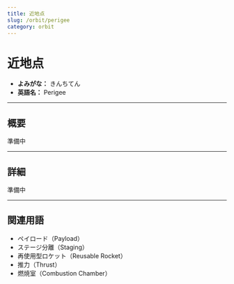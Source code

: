 ```yaml
---
title: 近地点
slug: /orbit/perigee
category: orbit
---
```


# 近地点

- **よみがな：** きんちてん  
- **英語名：** Perigee   

---

## 概要

準備中  

---

## 詳細

準備中  

---

## 関連用語

- ペイロード（Payload）
- ステージ分離（Staging）
- 再使用型ロケット（Reusable Rocket）
- 推力（Thrust）
- 燃焼室（Combustion Chamber）
